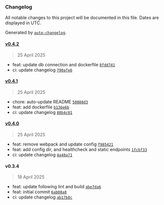 ### Changelog

All notable changes to this project will be documented in this file. Dates are displayed in UTC.

Generated by [`auto-changelog`](https://github.com/CookPete/auto-changelog).

#### [v0.4.2](https://github.com/datr-tech/api-entity/compare/v0.4.1...v0.4.2)

> 25 April 2025

- feat: update db connection and dockerfile [`8fdd741`](https://github.com/datr-tech/api-entity/commit/8fdd741faa87e495fcea58c3188269104f240de6)
- ci: update changelog [`790afe6`](https://github.com/datr-tech/api-entity/commit/790afe6afdffc146ef69e9cb2747fe70382125cc)

#### [v0.4.1](https://github.com/datr-tech/api-entity/compare/v0.4.0...v0.4.1)

> 25 April 2025

- chore: auto-update README [`50888d3`](https://github.com/datr-tech/api-entity/commit/50888d3f08cfc8def4bb8b69124288a8815b4d50)
- feat: add dockerfile [`b136e6b`](https://github.com/datr-tech/api-entity/commit/b136e6b095c94d22f350d22fc9b41497eac81e10)
- ci: update changelog [`80b4c01`](https://github.com/datr-tech/api-entity/commit/80b4c01ea6b829fef1bd4305733e9c5bc6392ecd)

#### [v0.4.0](https://github.com/datr-tech/api-entity/compare/v0.3.4...v0.4.0)

> 25 April 2025

- feat: remove webpack and update config [`f985421`](https://github.com/datr-tech/api-entity/commit/f985421fae41942b8fb19ff312d43a5c55a09eb0)
- feat: add config dir, and healthcheck and static endpoints [`1fcbf33`](https://github.com/datr-tech/api-entity/commit/1fcbf338ecfda5380a3775fa443d0262e8db0240)
- ci: update changelog [`4a48a71`](https://github.com/datr-tech/api-entity/commit/4a48a7176bbc9b4a9f0317e45e99368db907d918)

#### v0.3.4

> 18 April 2025

- feat: update following lint and build [`abe7da6`](https://github.com/datr-tech/api-entity/commit/abe7da63c34cdba56b0e7abb5a968b53a4b9e150)
- feat: initial commit [`6ab08a8`](https://github.com/datr-tech/api-entity/commit/6ab08a81e4c989d32d3c1a3c76508f87c636cb83)
- ci: update changelog [`ab17b8c`](https://github.com/datr-tech/api-entity/commit/ab17b8c43c5c4bbbe33f30af5ae1a3eccf9a0915)
